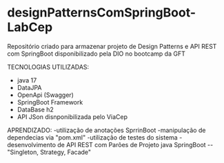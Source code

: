 # designPatternsComSpringBoot-LabCep
Repositório criado para armazenar projeto de Design Patterns e API REST com SpringBoot disponibilizado pela DIO no bootcamp da GFT

TECNOLOGIAS UTILIZADAS:
- java 17
- DataJPA
- OpenApi (Swagger)
- SpringBoot Framework
- DataBase h2
- API JSon disnponibilizada pelo ViaCep

APRENDIZADO:
-utilização de anotações SprrinBoot 
-manipulação de dependecias via "pom.xml"
-utilização de testes do sistema
-desenvolvimento de API REST com Parões de Projeto java SpringBoot
-- "Singleton, Strategy, Facade"
